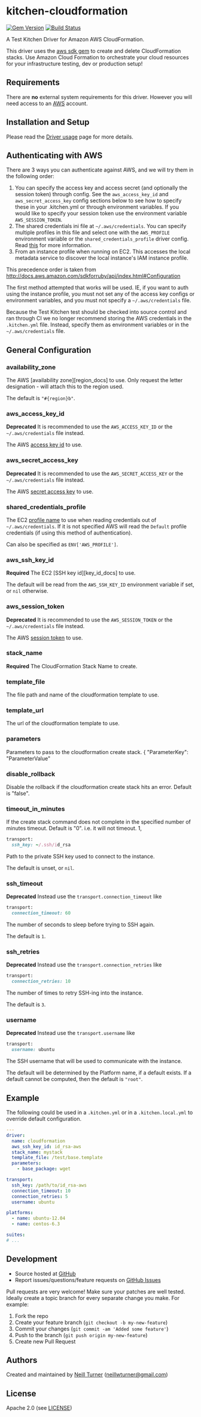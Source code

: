 # kitchen-cloudformation

[![Gem Version](https://badge.fury.io/rb/kitchen-cloudformation.png)](http://badge.fury.io/rb/kitchen-cloudformation)
[![Build Status](https://travis-ci.org/neillturner/kitchen-cloudformation.png)](https://travis-ci.org/neillturner/kitchen-cloudformation)

A Test Kitchen Driver for Amazon AWS CloudFormation.

This driver uses the [aws sdk gem][aws_sdk_gem] to create and delete CloudFormation
stacks. Use Amazon Cloud Formation to orchestrate your cloud resources for your infrastructure testing, dev or production setup!

## Requirements

There are **no** external system requirements for this driver. However you
will need access to an [AWS][aws_site] account.

## Installation and Setup

Please read the [Driver usage][driver_usage] page for more details.

## Authenticating with AWS

There are 3 ways you can authenticate against AWS, and we will try them in the
following order:

1. You can specify the access key and access secret (and optionally the session
token) through config.  See the `aws_access_key_id` and `aws_secret_access_key`
config sections below to see how to specify these in your .kitchen.yml or
through environment variables.  If you would like to specify your session token
use the environment variable `AWS_SESSION_TOKEN`.
1. The shared credentials ini file at `~/.aws/credentials`.  You can specify
multiple profiles in this file and select one with the `AWS_PROFILE`
environment variable or the `shared_credentials_profile` driver config.  Read
[this][credentials_docs] for more information.
1. From an instance profile when running on EC2.  This accesses the local
metadata service to discover the local instance's IAM instance profile.

This precedence order is taken from http://docs.aws.amazon.com/sdkforruby/api/index.html#Configuration

The first method attempted that works will be used.  IE, if you want to auth
using the instance profile, you must not set any of the access key configs
or environment variables, and you must not specify a `~/.aws/credentials`
file.

Because the Test Kitchen test should be checked into source control and ran
through CI we no longer recommend storing the AWS credentials in the
`.kitchen.yml` file.  Instead, specify them as environment variables or in the
`~/.aws/credentials` file.

## General Configuration

### availability\_zone

The AWS [availability zone][region_docs] to use.  Only request
the letter designation - will attach this to the region used.

The default is `"#{region}b"`.

### aws\_access\_key\_id

**Deprecated** It is recommended to use the `AWS_ACCESS_KEY_ID` or the
`~/.aws/credentials` file instead.

The AWS [access key id][credentials_docs] to use.

### aws\_secret\_access\_key

**Deprecated** It is recommended to use the `AWS_SECRET_ACCESS_KEY` or the
`~/.aws/credentials` file instead.

The AWS [secret access key][credentials_docs] to use.

### shared\_credentials\_profile

The EC2 [profile name][credentials_docs] to use when reading credentials out
of `~/.aws/credentials`.  If it is not specified AWS will read the `Default`
profile credentials (if using this method of authentication).

Can also be specified as `ENV['AWS_PROFILE']`.

### aws\_ssh\_key\_id

**Required** The EC2 [SSH key id][key_id_docs] to use.

The default will be read from the `AWS_SSH_KEY_ID` environment variable if set,
or `nil` otherwise.

### aws\_session\_token

**Deprecated** It is recommended to use the `AWS_SESSION_TOKEN` or the
`~/.aws/credentials` file instead.

The AWS [session token][credentials_docs] to use.

### stack\_name

**Required** The CloudFormation Stack Name to create.

###  template\_file

The file path and name of the cloudformation template to use.

###  template\_url

The url of  the cloudformation template to use.

###  parameters

Parameters to pass to the cloudformation create stack.
   {
     "ParameterKey": "ParameterValue"


###  disable\_rollback

Disable the rollback if the cloudformation create stack hits an error.
Default is "false".

###  timeout\_in\_minutes

If the create stack command does not complete in the specified number of minutes timeout.
Default is "0". i.e. it will not timeout.
1,

```ruby
transport:
  ssh_key: ~/.ssh/id_rsa
```

Path to the private SSH key used to connect to the instance.

The default is unset, or `nil`.

### ssh\_timeout

**Deprecated** Instead use the `transport.connection_timeout` like

```ruby
transport:
  connection_timeout: 60
```

The number of seconds to sleep before trying to SSH again.

The default is `1`.

### ssh\_retries

**Deprecated** Instead use the `transport.connection_retries` like

```ruby
transport:
  connection_retries: 10
```

The number of times to retry SSH-ing into the instance.

The default is `3`.

### username

**Deprecated** Instead use the `transport.username` like

```ruby
transport:
  username: ubuntu
```

The SSH username that will be used to communicate with the instance.

The default will be determined by the Platform name, if a default exists.
If a default cannot be computed, then the default is `"root"`.

## Example

The following could be used in a `.kitchen.yml` or in a `.kitchen.local.yml`
to override default configuration.

```yaml
---
driver:
  name: cloudformation
  aws_ssh_key_id: id_rsa-aws
  stack_name: mystack
  template_file: /test/base.template
  parameters:
    - base_package: wget

transport:
  ssh_key: /path/to/id_rsa-aws
  connection_timeout: 10
  connection_retries: 5
  username: ubuntu

platforms:
  - name: ubuntu-12.04
  - name: centos-6.3

suites:
# ...
```

## <a name="development"></a> Development

* Source hosted at [GitHub][repo]
* Report issues/questions/feature requests on [GitHub Issues][issues]

Pull requests are very welcome! Make sure your patches are well tested.
Ideally create a topic branch for every separate change you make. For
example:

1. Fork the repo
2. Create your feature branch (`git checkout -b my-new-feature`)
3. Commit your changes (`git commit -am 'Added some feature'`)
4. Push to the branch (`git push origin my-new-feature`)
5. Create new Pull Request

## <a name="authors"></a> Authors

Created and maintained by [Neill Turner][author] (<neillwturner@gmail.com>)

## <a name="license"></a> License

Apache 2.0 (see [LICENSE][license])


[author]:                https://github.com/neillturner
[issues]:                https://github.com/neillturner/kitchen-cloudformation/issues
[license]:               https://github.com/neillturner/kitchen-cloudformation/blob/master/LICENSE
[repo]:                  https://github.com/neillturner/kitchen-cloudformation
[driver_usage]:          http://docs.kitchen-ci.org/drivers/usage
[chef_omnibus_dl]:       http://www.getchef.com/chef/install/

[aws_site]:              http://aws.amazon.com/
[credentials_docs]:      http://blogs.aws.amazon.com/security/post/Tx3D6U6WSFGOK2H/A-New-and-Standardized-Way-to-Manage-Credentials-in-the-AWS-SDKs
[aws_sdk_gem]:           http://docs.aws.amazon.com/sdkforruby/api/index.html
[cloud_formation_docs]:  http://docs.aws.amazon.com/AWSCloudFormation/latest/APIReference/Welcome.html

